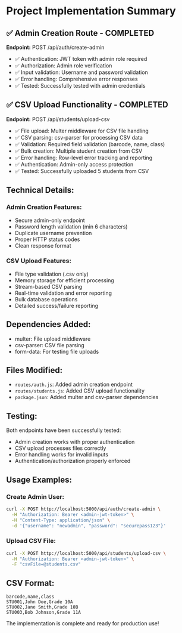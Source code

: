 # Project Implementation Summary

## ✅ Admin Creation Route - COMPLETED

**Endpoint:** POST /api/auth/create-admin
- ✅ Authentication: JWT token with admin role required
- ✅ Authorization: Admin role verification
- ✅ Input validation: Username and password validation
- ✅ Error handling: Comprehensive error responses
- ✅ Tested: Successfully tested with admin credentials

## ✅ CSV Upload Functionality - COMPLETED

**Endpoint:** POST /api/students/upload-csv
- ✅ File upload: Multer middleware for CSV file handling
- ✅ CSV parsing: csv-parser for processing CSV data
- ✅ Validation: Required field validation (barcode, name, class)
- ✅ Bulk creation: Multiple student creation from CSV
- ✅ Error handling: Row-level error tracking and reporting
- ✅ Authentication: Admin-only access protection
- ✅ Tested: Successfully uploaded 5 students from CSV

## Technical Details:

### Admin Creation Features:
- Secure admin-only endpoint
- Password length validation (min 6 characters)
- Duplicate username prevention
- Proper HTTP status codes
- Clean response format

### CSV Upload Features:
- File type validation (.csv only)
- Memory storage for efficient processing
- Stream-based CSV parsing
- Real-time validation and error reporting
- Bulk database operations
- Detailed success/failure reporting

## Dependencies Added:
- multer: File upload middleware
- csv-parser: CSV file parsing
- form-data: For testing file uploads

## Files Modified:
- `routes/auth.js`: Added admin creation endpoint
- `routes/students.js`: Added CSV upload functionality
- `package.json`: Added multer and csv-parser dependencies

## Testing:
Both endpoints have been successfully tested:
- Admin creation works with proper authentication
- CSV upload processes files correctly
- Error handling works for invalid inputs
- Authentication/authorization properly enforced

## Usage Examples:

### Create Admin User:
```bash
curl -X POST http://localhost:5000/api/auth/create-admin \
  -H "Authorization: Bearer <admin-jwt-token>" \
  -H "Content-Type: application/json" \
  -d '{"username": "newadmin", "password": "securepass123"}'
```

### Upload CSV File:
```bash
curl -X POST http://localhost:5000/api/students/upload-csv \
  -H "Authorization: Bearer <admin-jwt-token>" \
  -F "csvFile=@students.csv"
```

## CSV Format:
```csv
barcode,name,class
STU001,John Doe,Grade 10A
STU002,Jane Smith,Grade 10B
STU003,Bob Johnson,Grade 11A
```

The implementation is complete and ready for production use!
